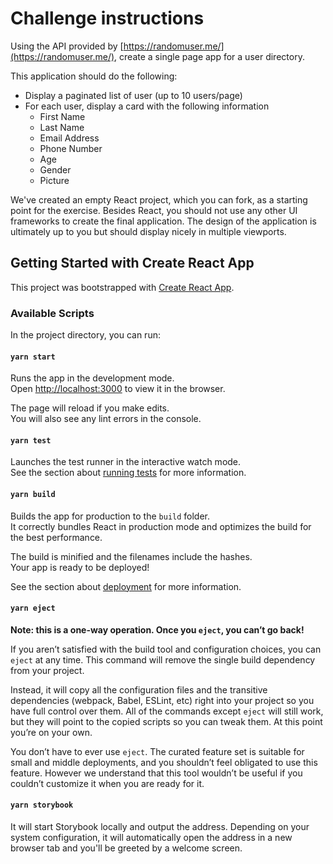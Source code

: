 # Challenge instructions

Using the API provided by [https://randomuser.me/](https://randomuser.me/), create a single page app for a user directory. 

This application should do the following:

- Display a paginated list of user (up to 10 users/page)
- For each user, display a card with the following information
  - First Name
  - Last Name
  - Email Address
  - Phone Number
  - Age
  - Gender
  - Picture

We've created an empty React project, which you can fork, as a starting point for the exercise. Besides React, you should not use any other UI frameworks to create the final application. The design of the application is ultimately up to you but should display nicely in multiple viewports.

## Getting Started with Create React App

This project was bootstrapped with [Create React App](https://github.com/facebook/create-react-app).

### Available Scripts

In the project directory, you can run:

#### `yarn start`

Runs the app in the development mode.\
Open [http://localhost:3000](http://localhost:3000) to view it in the browser.

The page will reload if you make edits.\
You will also see any lint errors in the console.

#### `yarn test`

Launches the test runner in the interactive watch mode.\
See the section about [running tests](https://facebook.github.io/create-react-app/docs/running-tests) for more information.

#### `yarn build`

Builds the app for production to the `build` folder.\
It correctly bundles React in production mode and optimizes the build for the best performance.

The build is minified and the filenames include the hashes.\
Your app is ready to be deployed!

See the section about [deployment](https://facebook.github.io/create-react-app/docs/deployment) for more information.

#### `yarn eject`

**Note: this is a one-way operation. Once you `eject`, you can’t go back!**

If you aren’t satisfied with the build tool and configuration choices, you can `eject` at any time. This command will remove the single build dependency from your project.

Instead, it will copy all the configuration files and the transitive dependencies (webpack, Babel, ESLint, etc) right into your project so you have full control over them. All of the commands except `eject` will still work, but they will point to the copied scripts so you can tweak them. At this point you’re on your own.

You don’t have to ever use `eject`. The curated feature set is suitable for small and middle deployments, and you shouldn’t feel obligated to use this feature. However we understand that this tool wouldn’t be useful if you couldn’t customize it when you are ready for it.

#### `yarn storybook` 

It will start Storybook locally and output the address. Depending on your system configuration, it will automatically open the address in a new browser tab and you'll be greeted by a welcome screen.
